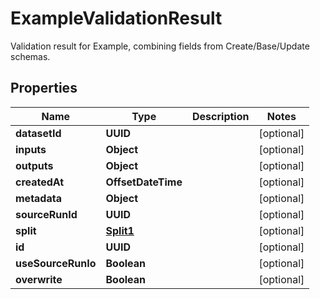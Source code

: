 

# ExampleValidationResult

Validation result for Example, combining fields from Create/Base/Update schemas.

## Properties

| Name | Type | Description | Notes |
|------------ | ------------- | ------------- | -------------|
|**datasetId** | **UUID** |  |  [optional] |
|**inputs** | **Object** |  |  [optional] |
|**outputs** | **Object** |  |  [optional] |
|**createdAt** | **OffsetDateTime** |  |  [optional] |
|**metadata** | **Object** |  |  [optional] |
|**sourceRunId** | **UUID** |  |  [optional] |
|**split** | [**Split1**](Split1.md) |  |  [optional] |
|**id** | **UUID** |  |  [optional] |
|**useSourceRunIo** | **Boolean** |  |  [optional] |
|**overwrite** | **Boolean** |  |  [optional] |



